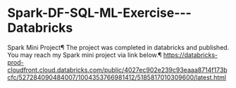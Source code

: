# Spark-DF-SQL-ML-Exercise---Databricks
Spark Mini Project¶ The project was completed in databricks and published. You may reach my Spark mini project via link below.¶ https://databricks-prod-cloudfront.cloud.databricks.com/public/4027ec902e239c93eaaa8714f173bcfc/527284090484007/1004353766981412/5185817010309600/latest.html
